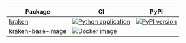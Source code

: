 
| Package | CI | PyPI |
| ------- | -- | ---- |
| [kraken][] | [![Python application](https://github.com/kraken-build/kraken/actions/workflows/python.yaml/badge.svg)](https://github.com/kraken-build/kraken/actions/workflows/python.yaml) | [![PyPI version](https://badge.fury.io/py/kraken-build.svg)](https://badge.fury.io/py/kraken) |
| [kraken-base-image][] | [![Docker image](https://github.com/kraken-build/kraken-base-image/actions/workflows/docker.yml/badge.svg)](https://github.com/kraken-build/kraken-base-image/actions/workflows/docker.yml) | |

  [kraken]: https://github.com/kraken-build/kraken
  [kraken-base-image]: https://github.com/kraken-build/kraken-base-image
